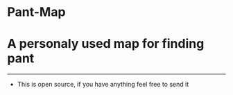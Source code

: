 # Pant-Map

# A personaly used map for finding pant

---

- This is open source, if you have anything feel free to send it
